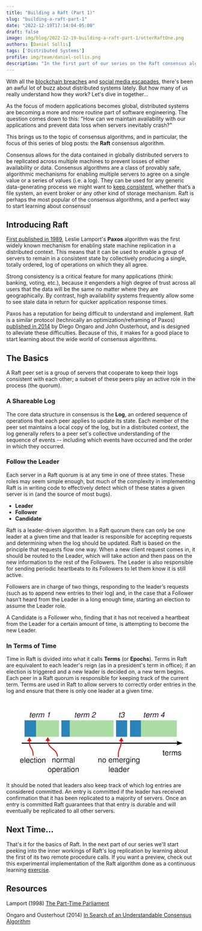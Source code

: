 ```yaml
---
title: "Building a Raft (Part 1)"
slug: "building-a-raft-part-1"
date: "2022-12-19T17:14:04-05:00"
draft: false
image: img/blog/2022-12-19-building-a-raft-part-1/otterRaftOne.png
authors: [Daniel Sollis]
tags: ['Distributed Systems']
profile: img/team/daniel-sollis.png
description: "In the first part of our series on the Raft consensus algorithm we'll give an overview and introduction of the algorithm."
---
```


With all the [blockchain breaches](https://rotational.io/blog/six-things-you-didnt-know-about-crypto/) and [social media escapades](https://rotational.io/blog/twitter-wont-disappear-overnight/), there's been an awful lot of buzz about distributed systems lately. But how many of us really understand how they work? Let's dive in together...

<!--more-->

As the focus of modern applications becomes global, distributed systems are becoming a more and more routine part of software engineering. The question comes down to this: "How can we maintain availability with our applications and prevent data loss when servers inevitably crash?"

This brings us to the topic of consensus algorithms, and in particular, the focus of this series of blog posts: the **Raft** consensus algorithm.

Consensus allows for the data contained in globally distributed servers to be replicated across multiple machines to prevent losses of either availability or data. Consensus algorithms are a class of provably safe, algorithmic mechanisms for enabling multiple servers to agree on a single value or a series of values (i.e. a log). They can be used for any generic data-generating process we might want to [keep consistent](https://rotational.io/blog/a-distributed-systems-maze/), whether that’s a file system, an event broker or any other kind of storage mechanism.  Raft is perhaps the most popular of the consensus algorithms, and a perfect way to start learning about consensus!

## Introducing Raft
[First published in 1989](https://lamport.azurewebsites.net/pubs/lamport-paxos.pdf), Leslie Lamport's **Paxos** algorithm was the first widely known mechanism for enabling state machine replication in a distributed context. This means that it can be used to enable a group of servers to remain in a consistent state by collectively producing a single, totally ordered, log of operations on which they all agree.

Strong consistency is a critical feature for many applications (think: banking, voting, etc.), because it engenders a high degree of trust across all users that the data will be the same no matter where they are geographically. By contrast, high availability systems frequently allow some to see stale data in return for quicker application response times.

Paxos has a reputation for being difficult to understand and implement. Raft is a similar protocol (technically an optimization/reframing of Paxos) [published in 2014](https://web.stanford.edu/~ouster/cgi-bin/papers/raft-atc14) by Diego Ongaro and John Ousterhout, and is designed to alleviate these difficulties. Because of this, it makes for a good place to start learning about the wide world of consensus algorithms.


## The Basics
A Raft peer set is a group of servers that cooperate to keep their logs consistent with each other; a subset of these peers play an active role in the process (the quorum).

### A Shareable Log
The core data structure in consensus is the **Log**, an ordered sequence of operations that each peer applies to update its state. Each member of the peer set maintains a local copy of the log, but in a distributed context, the log generally refers to a peer set's collective understanding of the sequence of events -- including which events have occurred and the order in which they occurred.

### Follow the Leader
Each server in a Raft quorum is at any time in one of three states. These roles may seem simple enough, but much of the complexity in implementing Raft is in writing code to effectively detect which of these states a given server is in (and the source of most bugs).

* **Leader**
* **Follower**
* **Candidate**

Raft is a leader-driven algorithm. In a Raft quorum there can only be one leader at a given time and that leader is responsible for accepting requests and determining when the log should be updated. Raft is based on the principle that requests flow one way. When a new client request comes in, it should be routed to the Leader, which will take action and then pass on the new information to the rest of the Followers. The Leader is also responsible for sending periodic heartbeats to its Followers to let them know it is still active.

Followers are in charge of two things, responding to the leader’s requests (such as to append new entries to their log) and, in the case that a Follower hasn’t heard from the Leader in a long enough time, starting an election to assume the Leader role.

A Candidate is a Follower who, finding that it has not received a heartbeat from the Leader for a certain amount of time, is attempting to become the new Leader.

### In Terms of Time
Time in Raft is divided into what it calls **Terms** (or **Epochs**). Terms in Raft are equivalent to each leader's reign (as in a president's term in office); if an election is triggered and a new leader is decided on, a new term begins. Each peer in a Raft quorum is responsible for keeping track of the current term. Terms are used in Raft to allow servers to correctly order entries in the log and ensure that there is only one leader at a given time.

!["Terms in Raft"](/img/blog/2022-12-19-building-a-raft-part-1/raftTerms.png)

It should be noted that leaders also keep track of which log entries are considered committed. An entry is committed if the leader has received confirmation that it has been replicated to a majority of servers. Once an entry is committed Raft guarantees that that entry is durable and will eventually be replicated to all other servers.

## Next Time...

That's it for the basics of Raft. In the next part of our series we'll start peeking into the inner workings of Raft's log replication by learning about the first of its two remote procedure calls. If you want a preview, check out this experimental implementation of the Raft algorithm done as a continuous learning [exercise](https://github.com/rotationalio/Raft).


## Resources

Lamport (1998) [The Part-Time Parliament](https://lamport.azurewebsites.net/pubs/lamport-paxos.pdf)

Ongaro and Ousterhout (2014) [In Search of an Understandable Consensus Algorithm](https://web.stanford.edu/~ouster/cgi-bin/papers/raft-atc14)

<!-- TODO: once all three posts are published, add a link to the Raft visualization and possibly to geodistributed.systems for deeper content -->